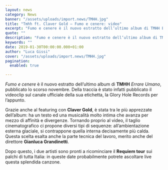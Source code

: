 ```yaml
---
layout: news
category: News
banner: "/assets/uploads/import.news/TMHH.jpg"
title: "Tmhh ft. Claver Gold – Fumo e cenere: video"
excerpt: "Fumo e cenere è il nuovo estratto dell’ultimo album di TMHH Errare Umano, pubblicato lo scorso novembre. Della traccia è stato infatti pubblicato il videoclip sul canale ufficiale della sua etichetta, la Glory Hole Records per l’appunto. Grazie anche al featuring con Claver Gold, è stata tra le più apprezzate dell’album: ha un testo ed una [&hellip"
quote: ""
description: "Fumo e cenere è il nuovo estratto dell’ultimo album di TMHH Errare Umano, pubblicato lo scorso novembre. Della traccia è stato infatti pubblicato il videoclip sul canale ufficiale della sua etichetta, la Glory Hole Records per l’appunto. Grazie anche al featuring con Claver Gold, è stata tra le più apprezzate dell’album: ha un testo ed una [&hellip"
keywords: ""
date: 2019-01-30T00:00:00.000+01:00
author: "Luca Gissi"
cover: "/assets/uploads/import.news/TMHH.jpg"
pagination:
  enabled: true

---
```


_Fumo e cenere_ è il nuovo estratto dell’ultimo album di **TMHH** _Errare Umano_, pubblicato lo scorso novembre. Della traccia è stato infatti pubblicato il videoclip sul canale ufficiale della sua etichetta, la Glory Hole Records per l’appunto.

Grazie anche al featuring con **Claver Gold**, è stata tra le più apprezzate dell’album: ha un testo ed una musicalità molto intima che avanza per mezzo di affinità e divergenze. Tornando proprio al video, il taglio cinematografico ci propone diversi tipi di sequenze: all’ambientazione esterna glaciale, si contrappone quella interna decisamente più calda. Questa scelta esalta anche la parte tecnica del lavoro, merito anche del direttore **Gianluca Grandinetti**.

Dopo questo, i due artisti sono pronti a ricominciare il **Requiem tour** sui palchi di tutta Italia: in queste date probabilmente potrete ascoltare live questa splendida canzone.